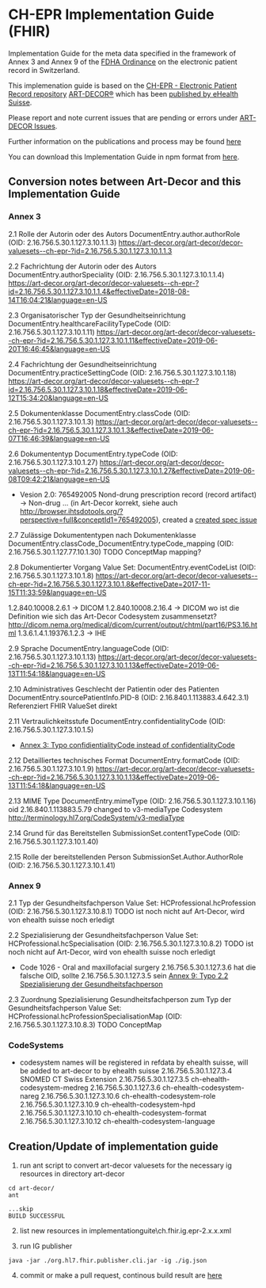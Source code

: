 # CH-EPR Implementation Guide (FHIR)

Implementation Guide for the meta data specified in the framework of Annex 3 and Annex 9 of the [FDHA Ordinance](https://www.bag.admin.ch/bag/de/home/gesetze-und-bewilligungen/gesetzgebung/gesetzgebung-mensch-gesundheit/gesetzgebung-elektronisches-patientendossier.html) on the electronic patient record in Switzerland.

This implemenation guide is based on the [CH-EPR - Electronic Patient Record repository](http://ehealthsuisse.art-decor.org/index.php?prefix=ch-epr-) [ART-DECOR®](https://www.art-decor.org/mediawiki/index.php/Main_Page) which has been [published by eHealth Suisse](http://ehealthsuisse.art-decor.org/).

Please report and note current issues that are pending or errors under [ART-DECOR Issues](https://art-decor.org/art-decor/decor-issues--ch-epr-). 

Further information on the publications and process may be found [here](https://www.e-health-suisse.ch/fileadmin/user_upload/Dokumente/2017/D/171002_Verantwortlichkeiten_Prozess_Metadaten_D.pdf) 

You can download this Implementation Guide in npm format from [here](package.tgz). 

## Conversion notes between Art-Decor and this Implementation Guide

### Annex 3

2.1 Rolle der Autorin oder des Autors DocumentEntry.author.authorRole (OID: 2.16.756.5.30.1.127.3.10.1.1.3)
https://art-decor.org/art-decor/decor-valuesets--ch-epr-?id=2.16.756.5.30.1.127.3.10.1.1.3

2.2 Fachrichtung der Autorin oder des Autors DocumentEntry.authorSpeciality (OID: 2.16.756.5.30.1.127.3.10.1.1.4)
https://art-decor.org/art-decor/decor-valuesets--ch-epr-?id=2.16.756.5.30.1.127.3.10.1.1.4&effectiveDate=2018-08-14T16:04:21&language=en-US

2.3 Organisatorischer Typ der Gesundheitseinrichtung DocumentEntry.healthcareFacilityTypeCode (OID: 2.16.756.5.30.1.127.3.10.1.11)
https://art-decor.org/art-decor/decor-valuesets--ch-epr-?id=2.16.756.5.30.1.127.3.10.1.11&effectiveDate=2019-06-20T16:46:45&language=en-US

2.4 Fachrichtung der Gesundheitseinrichtung DocumentEntry.practiceSettingCode (OID: 2.16.756.5.30.1.127.3.10.1.18)
https://art-decor.org/art-decor/decor-valuesets--ch-epr-?id=2.16.756.5.30.1.127.3.10.1.18&effectiveDate=2019-06-12T15:34:20&language=en-US

2.5 Dokumentenklasse DocumentEntry.classCode (OID: 2.16.756.5.30.1.127.3.10.1.3)
https://art-decor.org/art-decor/decor-valuesets--ch-epr-?id=2.16.756.5.30.1.127.3.10.1.3&effectiveDate=2019-06-07T16:46:39&language=en-US

2.6 Dokumententyp DocumentEntry.typeCode (OID: 2.16.756.5.30.1.127.3.10.1.27) 
https://art-decor.org/art-decor/decor-valuesets--ch-epr-?id=2.16.756.5.30.1.127.3.10.1.27&effectiveDate=2019-06-08T09:42:21&language=en-US
* Vesion 2.0: 765492005 Nond-drung prescription record (record artifact) -> Non-drug ... (in Art-Decor korrekt, siehe auch http://browser.ihtsdotools.org/?perspective=full&conceptId1=765492005), created a [created spec issue](https://gazelle.ihe.net/jira/servicedesk/customer/portal/8/EHS-236)

2.7 Zulässige Dokumententypen nach Dokumentenklasse DocumentEntry.classCode_DocumentEntry.typeCode_mapping (OID: 2.16.756.5.30.1.127.77.10.1.30)
TODO ConceptMap mapping?

2.8 Dokumentierter Vorgang Value Set: DocumentEntry.eventCodeList (OID: 2.16.756.5.30.1.127.3.10.1.8)
https://art-decor.org/art-decor/decor-valuesets--ch-epr-?id=2.16.756.5.30.1.127.3.10.1.8&effectiveDate=2017-11-15T11:33:59&language=en-US

1.2.840.10008.2.6.1 -> DICOM
1.2.840.10008.2.16.4 -> DICOM wo ist die Definition wie sich das Art-Decor Codesystem zusammensetzt? http://dicom.nema.org/medical/dicom/current/output/chtml/part16/PS3.16.html
1.3.6.1.4.1.19376.1.2.3 -> IHE

2.9 Sprache DocumentEntry.languageCode (OID: 2.16.756.5.30.1.127.3.10.1.13)
https://art-decor.org/art-decor/decor-valuesets--ch-epr-?id=2.16.756.5.30.1.127.3.10.1.13&effectiveDate=2019-06-13T11:54:18&language=en-US

2.10 Administratives Geschlecht der Patientin oder des Patienten DocumentEntry.sourcePatientInfo.PID-8 (OID: 2.16.840.1.113883.4.642.3.1)
Referenziert FHIR ValueSet direkt

2.11 Vertraulichkeitsstufe DocumentEntry.confidentialityCode (OID: 2.16.756.5.30.1.127.3.10.1.5)
* [Annex 3: Typo confidientialityCode instead of confidentialityCode](https://gazelle.ihe.net/jira/projects/EHS/issue/EHS-237)

2.12 Detailliertes technisches Format DocumentEntry.formatCode (OID: 2.16.756.5.30.1.127.3.10.1.9)
https://art-decor.org/art-decor/decor-valuesets--ch-epr-?id=2.16.756.5.30.1.127.3.10.1.13&effectiveDate=2019-06-13T11:54:18&language=en-US

2.13 MIME Type DocumentEntry.mimeType (OID: 2.16.756.5.30.1.127.3.10.1.16)
oid 2.16.840.1.113883.5.79 changed to v3-mediaType Codesystem  http://terminology.hl7.org/CodeSystem/v3-mediaType

2.14 Grund für das Bereitstellen SubmissionSet.contentTypeCode (OID: 2.16.756.5.30.1.127.3.10.1.40)

2.15 Rolle der bereitstellenden Person SubmissionSet.Author.AuthorRole (OID: 2.16.756.5.30.1.127.3.10.1.41)

### Annex 9

2.1 Typ der Gesundheitsfachperson Value Set: HCProfessional.hcProfession (OID: 2.16.756.5.30.1.127.3.10.8.1)
TODO ist noch nicht auf Art-Decor, wird von ehealth suisse noch erledigt

2.2 Spezialisierung der Gesundheitsfachperson Value Set: HCProfessional.hcSpecialisation (OID: 2.16.756.5.30.1.127.3.10.8.2)
TODO ist noch nicht auf Art-Decor, wird von ehealth suisse noch erledigt
* Code 1026 - Oral and maxillofacial surgery 
2.16.756.5.30.1.127.3.6 hat die falsche OID, sollte 2.16.756.5.30.1.127.3.5 sein [Annex 9: Typo 2.2 Spezialisierung der Gesundheitsfachperson](https://gazelle.ihe.net/jira/projects/EHS/issue/EHS-238)

2.3 Zuordnung Spezialisierung Gesundheitsfachperson zum Typ der Gesundheitsfachperson Value Set: HCProfessional.hcProfessionSpecialisationMap (OID: 2.16.756.5.30.1.127.3.10.8.3)
TODO ConceptMap

### CodeSystems

* codesystem names will be registered in refdata by ehealth suisse, will be added to art-decor to by ehealth suisse
2.16.756.5.30.1.127.3.4 SNOMED CT Swiss Extension
2.16.756.5.30.1.127.3.5 ch-ehealth-codesystem-medreg
2.16.756.5.30.1.127.3.6 ch-ehealth-codesystem-nareg
2.16.756.5.30.1.127.3.10.6  ch-ehealth-codesystem-role
2.16.756.5.30.1.127.3.10.9  ch-ehealth-codesystem-hpd
2.16.756.5.30.1.127.3.10.10 ch-ehealth-codesystem-format
2.16.756.5.30.1.127.3.10.12 ch-ehealth-codesystem-language

## Creation/Update of implementation guide

1. run ant script to convert art-decor valuesets for the necessary ig resources in directory art-decor

```
cd art-decor/
ant

...skip
BUILD SUCCESSFUL
```

2. list new resources in implementationguite\ch.fhir.ig.epr-2.x.x.xml

3. run IG publisher

```
java -jar ./org.hl7.fhir.publisher.cli.jar -ig ./ig.json
```

4. commit or make a pull request, continous build result are [here](http://build.fhir.org/ig/hl7ch/ch-epr/index.html)